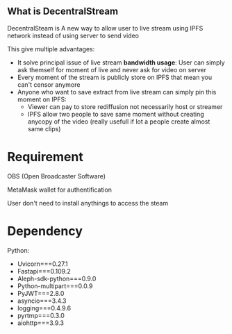 ## What is DecentralStream 

DecentralSteam is A new way to allow user to live stream using IPFS network instead of using server to send video

This give multiple advantages:
- It solve principal issue of live stream **bandwidth usage**: User can simply ask themself for moment of live and never ask for video on server
- Every moment of the stream is publicly store on IPFS that mean you can't censor anymore
- Anyone who want to save extract from live stream can simply pin this moment on IPFS:
  - Viewer can pay to store rediffusion not necessarily host or streamer
  - IPFS allow two people to save same moment without creating anycopy of the video (really usefull if lot a people create almost same clips)


# Requirement
 OBS (Open Broadcaster Software)
 
 MetaMask wallet for authentification

 User don't need to install anythings to access the steam




# Dependency
Python:
- Uvicorn===0.27.1
- Fastapi===0.109.2
- Aleph-sdk-python===0.9.0
- Python-multipart===0.0.9
- PyJWT===2.8.0
- asyncio===3.4.3
- logging===0.4.9.6
- pyrtmp===0.3.0
- aiohttp===3.9.3

  

